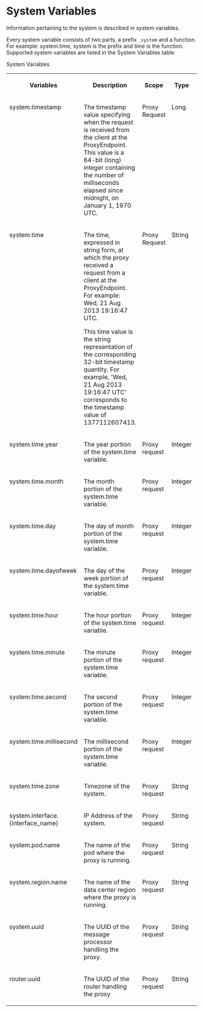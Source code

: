 <!-- loio7806ebf2a1994449bb660f333a6a5101 -->

# System Variables

Information pertaining to the system is described in system variables.

Every system variable consists of two parts, a prefix `_system` and a function. For example: system.time, system is the prefix and time is the function. Supported system variables are listed in the System Variables table.

<a name="loio7806ebf2a1994449bb660f333a6a5101__table_r24_1jw_qmb"/>System Variables


<table>
<tr>
<th valign="top">

Variables



</th>
<th valign="top">

Description



</th>
<th valign="top">

Scope



</th>
<th valign="top">

Type



</th>
<th valign="top">

Permission



</th>
</tr>
<tr>
<td valign="top">

system.timestamp



</td>
<td valign="top">

The timestamp value specifying when the request is received from the client at the ProxyEndpoint. This value is a 64-bit \(long\) integer containing the number of milliseconds elapsed since midnight, on January 1, 1970 UTC.



</td>
<td valign="top">

Proxy Request



</td>
<td valign="top">

Long



</td>
<td valign="top">

Read



</td>
</tr>
<tr>
<td valign="top">

system.time



</td>
<td valign="top">

The time, expressed in string form, at which the proxy received a request from a client at the ProxyEndpoint. For example: Wed, 21 Aug 2013 19:16:47 UTC.

This time value is the string representation of the corresponding 32-bit timestamp quantity. For example, 'Wed, 21 Aug 2013 19:16:47 UTC' corresponds to the timestamp value of 1377112607413.



</td>
<td valign="top">

Proxy Request



</td>
<td valign="top">

String



</td>
<td valign="top">

Read



</td>
</tr>
<tr>
<td valign="top">

system.time.year



</td>
<td valign="top">

The year portion of the system.time variable.



</td>
<td valign="top">

Proxy request



</td>
<td valign="top">

Integer



</td>
<td valign="top">

Read



</td>
</tr>
<tr>
<td valign="top">

system.time.month



</td>
<td valign="top">

The month portion of the system.time variable.



</td>
<td valign="top">

Proxy request



</td>
<td valign="top">

Integer



</td>
<td valign="top">

Read



</td>
</tr>
<tr>
<td valign="top">

system.time.day



</td>
<td valign="top">

The day of month portion of the system.time variable.



</td>
<td valign="top">

Proxy request



</td>
<td valign="top">

Integer



</td>
<td valign="top">

Read



</td>
</tr>
<tr>
<td valign="top">

system.time.dayofweek



</td>
<td valign="top">

The day of the week portion of the system.time variable.



</td>
<td valign="top">

Proxy request



</td>
<td valign="top">

Integer



</td>
<td valign="top">

Read



</td>
</tr>
<tr>
<td valign="top">

system.time.hour



</td>
<td valign="top">

The hour portion of the system.time variable.



</td>
<td valign="top">

Proxy request



</td>
<td valign="top">

Integer



</td>
<td valign="top">

Read



</td>
</tr>
<tr>
<td valign="top">

system.time.minute



</td>
<td valign="top">

The minute portion of the system.time variable.



</td>
<td valign="top">

Proxy request



</td>
<td valign="top">

Integer



</td>
<td valign="top">

Read



</td>
</tr>
<tr>
<td valign="top">

system.time.second



</td>
<td valign="top">

The second portion of the system.time variable.



</td>
<td valign="top">

Proxy request



</td>
<td valign="top">

Integer



</td>
<td valign="top">

Read



</td>
</tr>
<tr>
<td valign="top">

system.time.millisecond



</td>
<td valign="top">

The millisecond portion of the system.time variable.



</td>
<td valign="top">

Proxy request



</td>
<td valign="top">

Integer



</td>
<td valign="top">

Read



</td>
</tr>
<tr>
<td valign="top">

system.time.zone



</td>
<td valign="top">

Timezone of the system.



</td>
<td valign="top">

Proxy request



</td>
<td valign="top">

String



</td>
<td valign="top">

Read



</td>
</tr>
<tr>
<td valign="top">

system.interface.\{interface\_name\}



</td>
<td valign="top">

IP Address of the system.



</td>
<td valign="top">

Proxy request



</td>
<td valign="top">

String



</td>
<td valign="top">

Read



</td>
</tr>
<tr>
<td valign="top">

system.pod.name



</td>
<td valign="top">

The name of the pod where the proxy is running.



</td>
<td valign="top">

Proxy request



</td>
<td valign="top">

String



</td>
<td valign="top">

Read



</td>
</tr>
<tr>
<td valign="top">

system.region.name



</td>
<td valign="top">

The name of the data center region where the proxy is running.



</td>
<td valign="top">

Proxy request



</td>
<td valign="top">

String



</td>
<td valign="top">

Read



</td>
</tr>
<tr>
<td valign="top">

system.uuid



</td>
<td valign="top">

The UUID of the message processor handling the proxy.



</td>
<td valign="top">

Proxy request



</td>
<td valign="top">

String



</td>
<td valign="top">

Read



</td>
</tr>
<tr>
<td valign="top">

router.uuid



</td>
<td valign="top">

The UUID of the router handling the proxy



</td>
<td valign="top">

Proxy request



</td>
<td valign="top">

String



</td>
<td valign="top">

Read



</td>
</tr>
</table>

